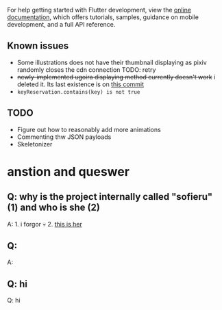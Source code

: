 
For help getting started with Flutter development, view the
[online documentation](https://docs.flutter.dev/), which offers tutorials,
samples, guidance on mobile development, and a full API reference.

## Known issues
- Some illustrations does not have their thumbnail displaying as pixiv randomly closes the cdn connection
TODO: retry
- ~~newly-implemented ugoira displaying method currently doesn't work~~ i deleted it. Its last existence is on [this commit](https://github.com/HenrySck075/pxmaterial/commit/98ac1836241f2a8908af751faf8882d349021e9e)
- `keyReservation.contains(key) is not true`

## TODO
- Figure out how to reasonably add more animations 
- Commenting thw JSON payloads 
- Skeletonizer

# anstion and queswer
## Q: why is the project internally called "sofieru" (1) and who is she (2)
A: 1. i forgor :skull: 2. [this is her](https://www.youtube.com/@sofieruvtuber)

## Q: 
A: 

## Q: hi 
Q: hi
